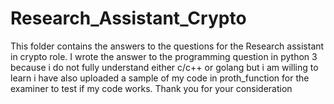 # Research_Assistant_Crypto
This folder contains the answers to the questions for the Research assistant in crypto role. 
I wrote the answer to the programming question in python 3 because i do not fully understand either c/c++ or golang but i am willing to learn 
i have also uploaded a sample of my code in proth_function for the examiner to test if my code works. 
Thank you for your consideration 
